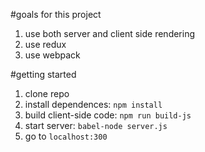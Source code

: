 #goals for this project

1. use both server and client side rendering
2. use redux
3. use webpack

#getting started

1. clone repo
2. install dependences: `npm install`
3. build client-side code: `npm run build-js`
4. start server: `babel-node server.js`
5. go to `localhost:300`
